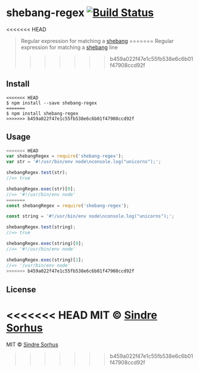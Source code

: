 # shebang-regex [![Build Status](https://travis-ci.org/sindresorhus/shebang-regex.svg?branch=master)](https://travis-ci.org/sindresorhus/shebang-regex)

<<<<<<< HEAD
> Regular expression for matching a [shebang](https://en.wikipedia.org/wiki/Shebang_(Unix))
=======
> Regular expression for matching a [shebang](https://en.wikipedia.org/wiki/Shebang_(Unix)) line
>>>>>>> b459a022f47e1c55fb538e6c6b01f47908ccd92f


## Install

```
<<<<<<< HEAD
$ npm install --save shebang-regex
=======
$ npm install shebang-regex
>>>>>>> b459a022f47e1c55fb538e6c6b01f47908ccd92f
```


## Usage

```js
<<<<<<< HEAD
var shebangRegex = require('shebang-regex');
var str = '#!/usr/bin/env node\nconsole.log("unicorns");';

shebangRegex.test(str);
//=> true

shebangRegex.exec(str)[0];
//=> '#!/usr/bin/env node'
=======
const shebangRegex = require('shebang-regex');

const string = '#!/usr/bin/env node\nconsole.log("unicorns");';

shebangRegex.test(string);
//=> true

shebangRegex.exec(string)[0];
//=> '#!/usr/bin/env node'

shebangRegex.exec(string)[1];
//=> '/usr/bin/env node'
>>>>>>> b459a022f47e1c55fb538e6c6b01f47908ccd92f
```


## License

<<<<<<< HEAD
MIT © [Sindre Sorhus](http://sindresorhus.com)
=======
MIT © [Sindre Sorhus](https://sindresorhus.com)
>>>>>>> b459a022f47e1c55fb538e6c6b01f47908ccd92f
